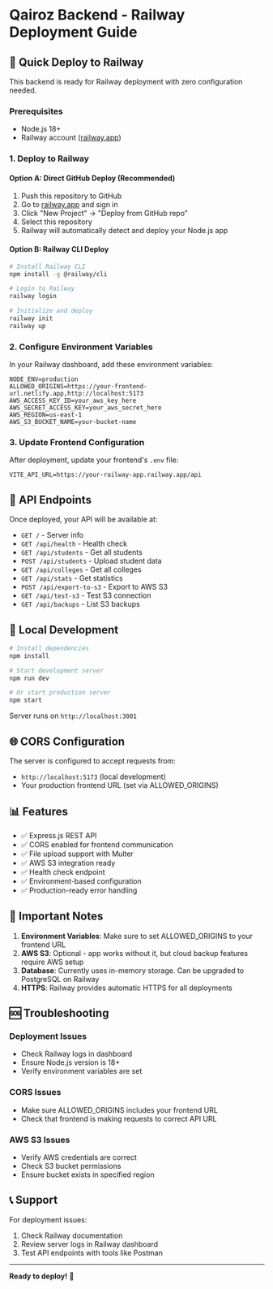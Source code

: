 # Qairoz Backend - Railway Deployment Guide

## 🚀 Quick Deploy to Railway

This backend is ready for Railway deployment with zero configuration needed.

### Prerequisites
- Node.js 18+ 
- Railway account ([railway.app](https://railway.app))

### 1. Deploy to Railway

#### Option A: Direct GitHub Deploy (Recommended)
1. Push this repository to GitHub
2. Go to [railway.app](https://railway.app) and sign in
3. Click "New Project" → "Deploy from GitHub repo"
4. Select this repository
5. Railway will automatically detect and deploy your Node.js app

#### Option B: Railway CLI Deploy
```bash
# Install Railway CLI
npm install -g @railway/cli

# Login to Railway
railway login

# Initialize and deploy
railway init
railway up
```

### 2. Configure Environment Variables

In your Railway dashboard, add these environment variables:

```env
NODE_ENV=production
ALLOWED_ORIGINS=https://your-frontend-url.netlify.app,http://localhost:5173
AWS_ACCESS_KEY_ID=your_aws_key_here
AWS_SECRET_ACCESS_KEY=your_aws_secret_here
AWS_REGION=us-east-1
AWS_S3_BUCKET_NAME=your-bucket-name
```

### 3. Update Frontend Configuration

After deployment, update your frontend's `.env` file:

```env
VITE_API_URL=https://your-railway-app.railway.app/api
```

## 📡 API Endpoints

Once deployed, your API will be available at:

- `GET /` - Server info
- `GET /api/health` - Health check
- `GET /api/students` - Get all students
- `POST /api/students` - Upload student data
- `GET /api/colleges` - Get all colleges
- `GET /api/stats` - Get statistics
- `POST /api/export-to-s3` - Export to AWS S3
- `GET /api/test-s3` - Test S3 connection
- `GET /api/backups` - List S3 backups

## 🔧 Local Development

```bash
# Install dependencies
npm install

# Start development server
npm run dev

# Or start production server
npm start
```

Server runs on `http://localhost:3001`

## 🌐 CORS Configuration

The server is configured to accept requests from:
- `http://localhost:5173` (local development)
- Your production frontend URL (set via ALLOWED_ORIGINS)

## 📊 Features

- ✅ Express.js REST API
- ✅ CORS enabled for frontend communication
- ✅ File upload support with Multer
- ✅ AWS S3 integration ready
- ✅ Health check endpoint
- ✅ Environment-based configuration
- ✅ Production-ready error handling

## 🚨 Important Notes

1. **Environment Variables**: Make sure to set ALLOWED_ORIGINS to your frontend URL
2. **AWS S3**: Optional - app works without it, but cloud backup features require AWS setup
3. **Database**: Currently uses in-memory storage. Can be upgraded to PostgreSQL on Railway
4. **HTTPS**: Railway provides automatic HTTPS for all deployments

## 🆘 Troubleshooting

### Deployment Issues
- Check Railway logs in dashboard
- Ensure Node.js version is 18+
- Verify environment variables are set

### CORS Issues
- Make sure ALLOWED_ORIGINS includes your frontend URL
- Check that frontend is making requests to correct API URL

### AWS S3 Issues
- Verify AWS credentials are correct
- Check S3 bucket permissions
- Ensure bucket exists in specified region

## 📞 Support

For deployment issues:
1. Check Railway documentation
2. Review server logs in Railway dashboard
3. Test API endpoints with tools like Postman

---

**Ready to deploy!** 🚀